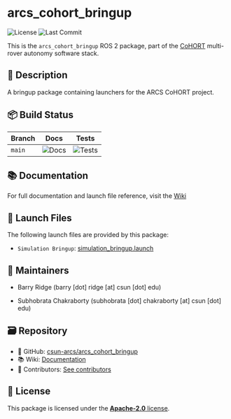# arcs_cohort_bringup

![License](https://img.shields.io/github/license/csun-arcs/arcs_cohort_bringup)
![Last Commit](https://img.shields.io/github/last-commit/csun-arcs/arcs_cohort_bringup)

This is the `arcs_cohort_bringup` ROS 2 package, part of the [CoHORT](https://github.com/csun-arcs/arcs_cohort) multi-rover autonomy software stack.


## 📝 Description

A bringup package containing launchers for the ARCS CoHORT project.


## 📦 Build Status

| Branch | Docs | Tests |
|--------|------|-------|
| `main` | ![Docs](https://github.com/csun-arcs/arcs_cohort_bringup/actions/workflows/generate-docs.yml/badge.svg?branch=main) | ![Tests](https://github.com/csun-arcs/arcs_cohort_bringup/actions/workflows/run-tests.yml/badge.svg?branch=main) |



## 📚 Documentation

For full documentation and launch file reference, visit the [Wiki](https://github.com/csun-arcs/arcs_cohort_bringup/wiki)


## 🚀 Launch Files

The following launch files are provided by this package:


- `Simulation Bringup`: [simulation_bringup.launch](https://github.com/csun-arcs/arcs_cohort_bringup/wiki/simulation_bringup.launch)




## 👥 Maintainers


- Barry Ridge (barry [dot] ridge [at] csun [dot] edu)

- Subhobrata Chakraborty (subhobrata [dot] chakraborty [at] csun [dot] edu)



## 🗃️ Repository

- 📁 GitHub: [csun-arcs/arcs_cohort_bringup](https://github.com/csun-arcs/arcs_cohort_bringup)
- 📚 Wiki: [Documentation](https://github.com/csun-arcs/arcs_cohort_bringup/wiki)
- 👥 Contributors: [See contributors](https://github.com/csun-arcs/arcs_cohort_bringup/graphs/contributors)


## 📄 License

This package is licensed under the [**Apache-2.0** license](https://github.com/csun-arcs/arcs_cohort_bringup/blob/main/LICENSE).

